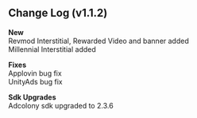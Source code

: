 ## Change Log (v1.1.2)

<b>New</b>  
Revmod Interstitial, Rewarded Video and banner added   
Millennial Interstitial added  

<b>Fixes</b>  
Applovin bug fix  
UnityAds bug fix  

<b>Sdk Upgrades</b>   
Adcolony sdk upgraded to 2.3.6  

